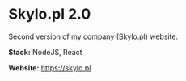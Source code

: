 # Skylo.pl 2.0
Second version of my company (Skylo.pl) website.

<b>Stack:</b> NodeJS, React 

<b>Website:</b> https://skylo.pl
